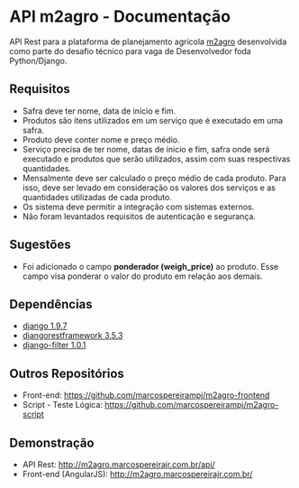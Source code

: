 API m2agro - Documentação
=========================

API Rest para a plataforma de planejamento agrícola [m2agro](http://www.m2agro.com.br/) desenvolvida 
como parte do desafio técnico para vaga de Desenvolvedor foda Python/Django.


## Requisitos ##

* Safra deve ter nome, data de início e fim.
* Produtos são itens utilizados em um serviço que é executado em uma safra.
* Produto deve conter nome e preço médio.
* Serviço precisa de ter nome, datas de ínicio e fim, safra onde será executado e produtos
que serão utilizados, assim com suas respectivas quantidades.
* Mensalmente deve ser calculado o preço médio de cada produto. Para isso, deve ser 
levado em consideração os valores dos serviços e as quantidades utilizadas de cada produto.
* Os sistema deve permitir a integração com sistemas externos.
* Não foram levantados requisitos de autenticação e segurança.

## Sugestões ## 

* Foi adicionado o campo **ponderador (weigh_price)** ao produto. Esse campo visa
 ponderar o valor do produto em relação aos demais.

## Dependências ##


* [django 1.9.7](https://www.djangoproject.com/)
* [djangorestframework 3.5.3](http://www.django-rest-framework.org/)
* [django-filter 1.0.1](http://www.django-rest-framework.org/)

## Outros Repositórios ##

* Front-end: https://github.com/marcospereirampj/m2agro-frontend
* Script - Teste Lógica: https://github.com/marcospereirampj/m2agro-script

## Demonstração ##

* API Rest: http://m2agro.marcospereirajr.com.br/api/
* Front-end (AngularJS): http://m2agro.marcospereirajr.com.br/




